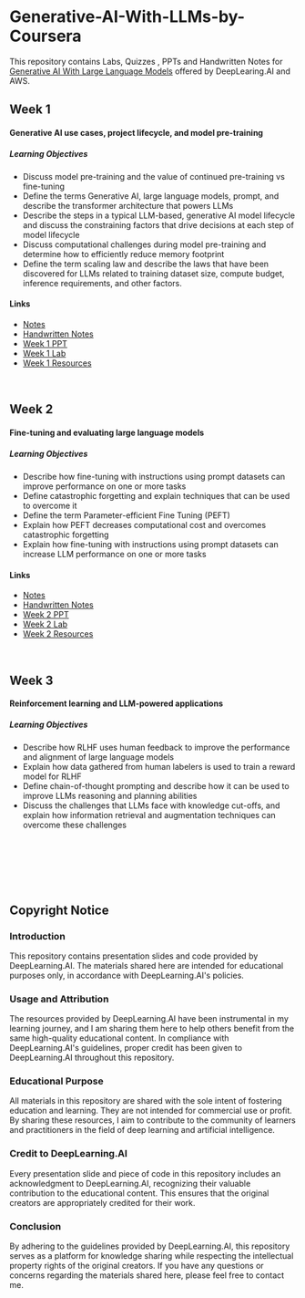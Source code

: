 # Generative-AI-With-LLMs-by-Coursera
This repository contains Labs, Quizzes , PPTs and Handwritten Notes for [Generative AI With Large Language Models](https://www.coursera.org/learn/generative-ai-with-llms) offered by DeepLearing.AI and AWS.  

## Week 1

#### Generative AI use cases, project lifecycle, and model pre-training
##### Learning Objectives
- Discuss model pre-training and the value of continued pre-training vs fine-tuning
- Define the terms Generative AI, large language models, prompt, and describe the transformer architecture that powers LLMs
- Describe the steps in a typical LLM-based, generative AI model lifecycle and discuss the constraining factors that drive decisions at each step of model lifecycle
- Discuss computational challenges during model pre-training and determine how to efficiently reduce memory footprint
- Define the term scaling law and describe the laws that have been discovered for LLMs related to training dataset size, compute budget, inference requirements, and other factors.


#### Links

- [Notes](https://github.com/Kshitij-Darwhekar/Generative-AI-With-LLMs-by-Coursera/tree/b8f188a1b35f257ffeaded6b914be2ec8e14eac5/Week%201/Notes)
- [Handwritten Notes](https://github.com/Kshitij-Darwhekar/Generative-AI-With-LLMs-by-Coursera/tree/b8f188a1b35f257ffeaded6b914be2ec8e14eac5/Week%201/Handwritten%20Notes)
- [Week 1 PPT](https://github.com/Kshitij-Darwhekar/Generative-AI-With-LLMs-by-Coursera/blob/b8f188a1b35f257ffeaded6b914be2ec8e14eac5/Week%201/Week%201.pdf )
- [Week 1 Lab](https://github.com/Kshitij-Darwhekar/Generative-AI-With-LLMs-by-Coursera/blob/b8f188a1b35f257ffeaded6b914be2ec8e14eac5/Week%201/Lab_1_summarize_dialogue.ipynb)
- [Week 1 Resources](https://github.com/Kshitij-Darwhekar/Generative-AI-With-LLMs-by-Coursera/blob/b8f188a1b35f257ffeaded6b914be2ec8e14eac5/Week%201/Week%201%20resources.pdf)



<br/>

## Week 2

#### Fine-tuning and evaluating large language models
##### Learning Objectives
- Describe how fine-tuning with instructions using prompt datasets can improve performance on one or more tasks
- Define catastrophic forgetting and explain techniques that can be used to overcome it
- Define the term Parameter-efficient Fine Tuning (PEFT)
- Explain how PEFT decreases computational cost and overcomes catastrophic forgetting
- Explain how fine-tuning with instructions using prompt datasets can increase LLM performance on one or more tasks


#### Links
- [Notes]()
- [Handwritten Notes](https://github.com/Kshitij-Darwhekar/Generative-AI-With-LLMs-by-Coursera/tree/adaeba6f63e2b6e1a8ebc8ef9b6a74f4e8bc7d35/Week%202/Handwritten%20Notes)
- [Week 2 PPT](https://github.com/Kshitij-Darwhekar/Generative-AI-With-LLMs-by-Coursera/blob/adaeba6f63e2b6e1a8ebc8ef9b6a74f4e8bc7d35/Week%202/Week%202.pdf)
- [Week 2 Lab](https://github.com/Kshitij-Darwhekar/Generative-AI-With-LLMs-by-Coursera/blob/adaeba6f63e2b6e1a8ebc8ef9b6a74f4e8bc7d35/Week%202/Lab_2_fine_tune_generative_ai_model.ipynb)
- [Week 2 Resources](https://github.com/Kshitij-Darwhekar/Generative-AI-With-LLMs-by-Coursera/blob/adaeba6f63e2b6e1a8ebc8ef9b6a74f4e8bc7d35/Week%202/Week%202%20Resources.pdf)

<br/>

## Week 3

#### Reinforcement learning and LLM-powered applications
##### Learning Objectives
- Describe how RLHF uses human feedback to improve the performance and alignment of large language models
- Explain how data gathered from human labelers is used to train a reward model for RLHF
- Define chain-of-thought prompting and describe how it can be used to improve LLMs reasoning and planning abilities
- Discuss the challenges that LLMs face with knowledge cut-offs, and explain how information retrieval and augmentation techniques can overcome these challenges



<br/>
<br/>
<br/>
<br/>
<br/>


## Copyright Notice

### Introduction
This repository contains presentation slides and code provided by DeepLearning.AI. The materials shared here are intended for educational purposes only, in accordance with DeepLearning.AI's policies.

### Usage and Attribution
The resources provided by DeepLearning.AI have been instrumental in my learning journey, and I am sharing them here to help others benefit from the same high-quality educational content. In compliance with DeepLearning.AI's guidelines, proper credit has been given to DeepLearning.AI throughout this repository.

### Educational Purpose
All materials in this repository are shared with the sole intent of fostering education and learning. They are not intended for commercial use or profit. By sharing these resources, I aim to contribute to the community of learners and practitioners in the field of deep learning and artificial intelligence.

### Credit to DeepLearning.AI
Every presentation slide and piece of code in this repository includes an acknowledgment to DeepLearning.AI, recognizing their valuable contribution to the educational content. This ensures that the original creators are appropriately credited for their work.

### Conclusion
By adhering to the guidelines provided by DeepLearning.AI, this repository serves as a platform for knowledge sharing while respecting the intellectual property rights of the original creators. If you have any questions or concerns regarding the materials shared here, please feel free to contact me.

